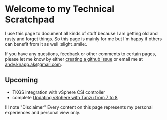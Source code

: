 # Welcome to my Technical Scratchpad

I use this page to document all kinds of stuff because I am getting old and rusty and forget things.
So this page is mainly for me but I'm happy if others can benefit from it as well :slight_smile:.

If you have any questions, feedback or other comments to certain pages, please let me know by either [creating a github issue](https://github.com/Knappek/Knappek.github.io/issues/new) or email me at andy.knapp.ak@gmail.com.

## Upcoming

- TKGS integration with vSphere CSI controller
- complete [Updating vSphere with Tanzu from 7 to 8](./tanzu/update-tkgs-from-vsphere7-to-vsphere8.md)

!!! note "Disclaimer"
    Every content on this page represents my personal experiences and personal view only.
